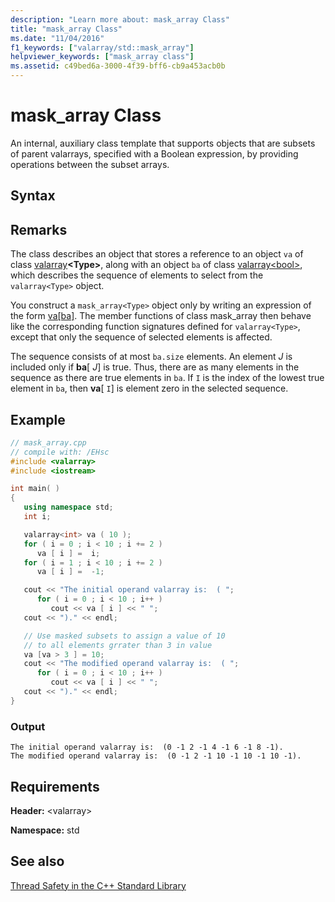 ```yaml
---
description: "Learn more about: mask_array Class"
title: "mask_array Class"
ms.date: "11/04/2016"
f1_keywords: ["valarray/std::mask_array"]
helpviewer_keywords: ["mask_array class"]
ms.assetid: c49bed6a-3000-4f39-bff6-cb9a453acb0b
---
```

# mask_array Class

An internal, auxiliary class template that supports objects that are subsets of parent valarrays, specified with a Boolean expression, by providing operations between the subset arrays.

## Syntax

## Remarks

The class describes an object that stores a reference to an object `va` of class [valarray](../standard-library/valarray-class.md)**\<Type>**, along with an object `ba` of class [valarray\<bool>](../standard-library/valarray-bool-class.md), which describes the sequence of elements to select from the `valarray<Type>` object.

You construct a `mask_array<Type>` object only by writing an expression of the form [va&#91;ba&#93;](../standard-library/valarray-class.md#op_at). The member functions of class mask_array then behave like the corresponding function signatures defined for `valarray<Type>`, except that only the sequence of selected elements is affected.

The sequence consists of at most `ba.size` elements. An element *J* is included only if **ba**[ *J*] is true. Thus, there are as many elements in the sequence as there are true elements in `ba`. If `I` is the index of the lowest true element in `ba`, then **va**[ `I`] is element zero in the selected sequence.

## Example

```cpp
// mask_array.cpp
// compile with: /EHsc
#include <valarray>
#include <iostream>

int main( )
{
   using namespace std;
   int i;

   valarray<int> va ( 10 );
   for ( i = 0 ; i < 10 ; i += 2 )
      va [ i ] =  i;
   for ( i = 1 ; i < 10 ; i += 2 )
      va [ i ] =  -1;

   cout << "The initial operand valarray is:  ( ";
      for ( i = 0 ; i < 10 ; i++ )
         cout << va [ i ] << " ";
   cout << ")." << endl;

   // Use masked subsets to assign a value of 10
   // to all elements grrater than 3 in value
   va [va > 3 ] = 10;
   cout << "The modified operand valarray is:  ( ";
      for ( i = 0 ; i < 10 ; i++ )
         cout << va [ i ] << " ";
   cout << ")." << endl;
}
```

### Output

```Output
The initial operand valarray is:  (0 -1 2 -1 4 -1 6 -1 8 -1).
The modified operand valarray is:  (0 -1 2 -1 10 -1 10 -1 10 -1).
```

## Requirements

**Header:** \<valarray>

**Namespace:** std

## See also

[Thread Safety in the C++ Standard Library](../standard-library/thread-safety-in-the-cpp-standard-library.md)

